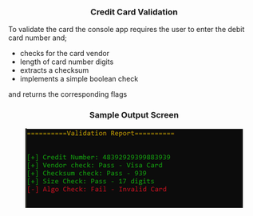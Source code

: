 <h3 align ="center"> Credit Card Validation</h3>

<p>To validate the card the console app requires the user to enter the debit card number and; </p>
<ul>
	<li>checks for the card vendor</li>
	<li>length of card number digits</li>
	<li>extracts a checksum</li>
	<li>implements a simple boolean check</li>
</ul>
<p> and returns the corresponding flags</p>

<h3 align ="center">Sample Output Screen</h3>

<p align="center"><img src="report.png" alt="output Screen"></p>